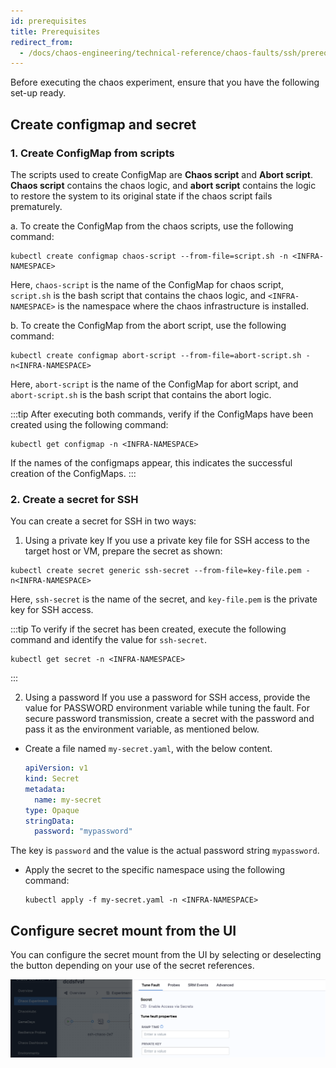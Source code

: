 ```yaml
---
id: prerequisites
title: Prerequisites
redirect_from:
  - /docs/chaos-engineering/technical-reference/chaos-faults/ssh/prerequisites
---
```


Before executing the chaos experiment, ensure that you have the following set-up ready.

## Create configmap and secret

### 1. Create ConfigMap from scripts
The scripts used to create ConfigMap are **Chaos script** and **Abort script**. 
**Chaos script** contains the chaos logic, and **abort script** contains the logic to restore the system to its original state if the chaos script fails prematurely.

a. To create the ConfigMap from the chaos scripts, use the following command:
```
kubectl create configmap chaos-script --from-file=script.sh -n <INFRA-NAMESPACE>
```
Here, `chaos-script` is the name of the ConfigMap for chaos script, `script.sh` is the bash script that contains the chaos logic, and `<INFRA-NAMESPACE>` is the namespace where the chaos infrastructure is installed. 

b. To create the ConfigMap from the abort script, use the following command:
```
kubectl create configmap abort-script --from-file=abort-script.sh -n<INFRA-NAMESPACE>
```
Here, `abort-script` is the name of the ConfigMap for abort script, and `abort-script.sh` is the bash script that contains the abort logic. 

:::tip
After executing both commands, verify if the ConfigMaps have been created using the following command:
```
kubectl get configmap -n <INFRA-NAMESPACE>
```
If the names of the configmaps appear, this indicates the successful creation of the ConfigMaps. 
:::

### 2. Create a secret for SSH
You can create a secret for SSH in two ways:

1. Using a private key
If you use a private key file for SSH access to the target host or VM, prepare the secret as shown:
```
kubectl create secret generic ssh-secret --from-file=key-file.pem -n<INFRA-NAMESPACE>
```
Here, `ssh-secret` is the name of the secret, and `key-file.pem` is the private key for SSH access.

:::tip
To verify if the secret has been created, execute the following command and identify the value for `ssh-secret`.
```
kubectl get secret -n <INFRA-NAMESPACE>
```
:::

2. Using a password
If you use a password for SSH access, provide the value for PASSWORD environment variable while tuning the fault.
For secure password transmission, create a secret with the password and pass it as the environment variable, as mentioned below.
  * Create a file named `my-secret.yaml`, with the below content.

    ```yaml
    apiVersion: v1
    kind: Secret
    metadata:
      name: my-secret
    type: Opaque
    stringData:
      password: "mypassword"
    ```
  The key is `password` and the value is the actual password string `mypassword`.
    
  * Apply the secret to the specific namespace using the following command:
    ```
    kubectl apply -f my-secret.yaml -n <INFRA-NAMESPACE>
    ```

## Configure secret mount from the UI
You can configure the secret mount from the UI by selecting or deselecting the button depending on your use of the secret references.

![SSH experiment](./static/images/ssh-chaos/secret-button.png)
